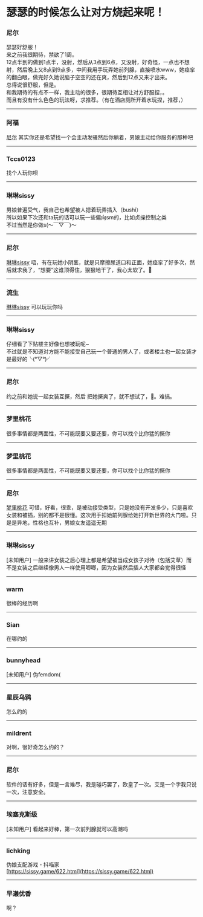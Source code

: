 # 瑟瑟的时候怎么让对方烧起来呢！

### 尼尔

瑟瑟好舒服！  
来之前我很期待，禁欲了1周。  
12点半到的做到1点半，没射，然后从3点到6点，又没射，好奇怪，一点也不想射，然后晚上又8点到9点多，中间我用手玩弄她前列腺，直接喷水www，她痉挛的翻白眼，做完好久她说脑子空空的还在爽，然后到12点又来才出来。  
总得说很舒服，但是。  
和我期待的有点不一样，我主动的很多，很期待互相让对方舒服捏，。  
而且有没有什么色色的玩法呀，求推荐。（有在酒店厕所开着水玩捏，推荐，）

---

### 阿福

[尼尔](https://bbs.viva-la-vita.org/d/8387/1) 其实你还是希望找一个会主动发骚然后你躺着，男娘主动给你服务的那种吧

---

### Tccs0123

找个人玩你呗

---

### 琳琳sissy

男娘普遍受气，我自己也希望被人摁着玩弄插入（bushi）  
所以如果下次还和ta玩的话可以玩一些偏向sm的，比如贞操控制之类  
不过当然是你做s(～￣▽￣)～

---

### 尼尔

[琳琳sissy](https://bbs.viva-la-vita.org/d/8387/3) 唔，有在玩她小阴茎，就是只摩擦尿道口和正面，她痉挛了好多次，然后就求我了，“想要”这谁顶得住，狠狠地干了，我心太软了。😤

---

### 流生

[琳琳sissy](https://bbs.viva-la-vita.org/d/8387/3) 可以玩玩你吗

---

### 琳琳sissy

仔细看了下贴楼主好像也想被玩呢~  
不过就是不知道对方能不能接受自己玩一个普通的男人了，或者楼主也一起女装才是最好的╰(°▽°)╯

---

### 尼尔

约之前和她说一起女装互撅，然后 把她撅爽了，就不想试了，🌿。难搞。

---

### 梦里桃花

很多事情都是两面性，不可能既要又要还要，你可以找个比你猛的撅你

---

### 梦里桃花

很多事情都是两面性，不可能既要又要还要，你可以找个比你猛的撅你

---

### 尼尔

[梦里桃花](https://bbs.viva-la-vita.org/d/8387/8) 可惜，好看，很乖，是被动接受类型，只是她没有开发多少，只是喜欢女装和被插，别的都不是很懂。这次用手扣她前列腺给她打开新世界的大门啦。只是是异地，性格也互补，男娘女友遥遥无期

---

### 琳琳sissy

\[未知用户\] 一般来讲女装之后心理上都是希望被当成女孩子对待（包括艾草）而不是女装之后继续像男人一样使用唧唧，因为女装然后插人大家都会觉得很怪

---

### warm

很棒的经历啊

---

### Sian

在哪约的

---

### bunnyhead

\[未知用户\] 伪femdom(

---

### 星辰乌鸦

怎么约的

---

### mildrent

对啊，很好奇怎么约的？

---

### 尼尔

软件的话有好多，但是一言难尽，我是碰巧罢了，欧皇了一次。艾是一个字我只说一次，注意安全。

---

### 埃塞克斯级

\[未知用户\] 看起来好棒，第一次前列腺就可以高潮吗

---

### lichking

伪娘支配游戏 - 抖喵家  
[https://sissy.game/622.html](https://sissy.game/622.html)

---

### 早濑优香

啊？